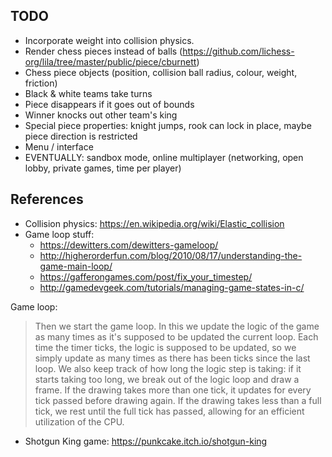 ## TODO
* Incorporate weight into collision physics.
* Render chess pieces instead of balls (<https://github.com/lichess-org/lila/tree/master/public/piece/cburnett>)
* Chess piece objects (position, collision ball radius, colour, weight, friction)
* Black & white teams take turns
* Piece disappears if it goes out of bounds
* Winner knocks out other team's king
* Special piece properties: knight jumps, rook can lock in place, maybe piece direction is restricted
* Menu / interface
* EVENTUALLY: sandbox mode, online multiplayer (networking, open lobby, private games, time per player)

## References
* Collision physics: <https://en.wikipedia.org/wiki/Elastic_collision>
* Game loop stuff:
  - <https://dewitters.com/dewitters-gameloop/>
  - <http://higherorderfun.com/blog/2010/08/17/understanding-the-game-main-loop/>
  - <https://gafferongames.com/post/fix_your_timestep/>
  - <http://gamedevgeek.com/tutorials/managing-game-states-in-c/>

Game loop:

> Then we start the game loop. In this we update the logic of the game as many times as it's supposed to be updated the current loop. Each time the timer ticks, the logic is supposed to be updated, so we simply update as many times as there has been ticks since the last loop. We also keep track of how long the logic step is taking: if it starts taking too long, we break out of the logic loop and draw a frame. If the drawing takes more than one tick, it updates for every tick passed before drawing again. If the drawing takes less than a full tick, we rest until the full tick has passed, allowing for an efficient utilization of the CPU. 
* Shotgun King game: <https://punkcake.itch.io/shotgun-king>
